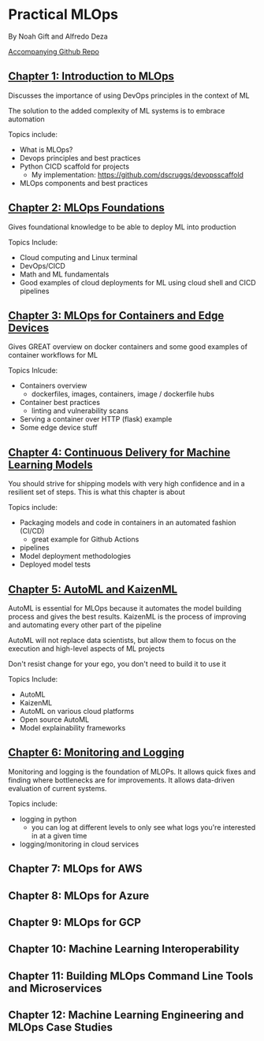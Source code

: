 # Practical MLOps

By Noah Gift and Alfredo Deza

[Accompanying Github Repo](https://github.com/paiml/practical-mlops-book)

## [Chapter 1: Introduction to MLOps](./01_intro_mlops.md)

Discusses the importance of using DevOps principles in the context of ML

The solution to the added complexity of ML systems is to embrace automation

Topics include:

- What is MLOps?
- Devops principles and best practices
- Python CICD scaffold for projects
  - My implementation: <https://github.com/dscruggs/devopsscaffold>
- MLOps components and best practices

## [Chapter 2: MLOps Foundations](./02_mlops_foundations.md)

Gives foundational knowledge to be able to deploy ML into production

Topics Include:

- Cloud computing and Linux terminal
- DevOps/CICD
- Math and ML fundamentals
- Good examples of cloud deployments for ML using cloud shell and CICD pipelines

## [Chapter 3: MLOps for Containers and Edge Devices](./03_mlops_for_containers.md)

Gives GREAT overview on docker containers and some good examples of container workflows for ML

Topics Inlcude:

- Containers overview
  - dockerfiles, images, containers, image / dockerfile hubs
- Container best practices
  - linting and vulnerability scans
- Serving a container over HTTP (flask) example
- Some edge device stuff

## [Chapter 4: Continuous Delivery for Machine Learning Models](./04_continuous_delivery_for_ml.md)

You should strive for shipping models with very high confidence and in a resilient set of steps. This is what this chapter is about

Topics include:

- Packaging models and code in containers in an automated fashion (CI/CD)
  - great example for Github Actions
- pipelines
- Model deployment methodologies
- Deployed model tests

## [Chapter 5: AutoML and KaizenML](./05_automl_kaizenml.md)

AutoML is essential for MLOps because it automates the model building process and gives the best results. KaizenML is the process of improving and automating every other part of the pipeline

AutoML will not replace data scientists, but allow them to focus on the execution and high-level aspects of ML projects

Don't resist change for your ego, you don't need to build it to use it

Topics Include:

- AutoML
- KaizenML
- AutoML on various cloud platforms
- Open source AutoML
- Model explainability frameworks

## [Chapter 6: Monitoring and Logging](./06_monitoring_logging.md)

Monitoring and logging is the foundation of MLOPs. It allows quick fixes and finding where bottlenecks are for improvements. It allows data-driven evaluation of current systems.

Topics include:

- logging in python
  - you can log at different levels to only see what logs you're interested in at a given time
- logging/monitoring in cloud services

## Chapter 7: MLOps for AWS

## Chapter 8: MLOps for Azure

## Chapter 9: MLOps for GCP

## Chapter 10: Machine Learning Interoperability

## Chapter 11: Building MLOps Command Line Tools and Microservices

## Chapter 12: Machine Learning Engineering and MLOps Case Studies
